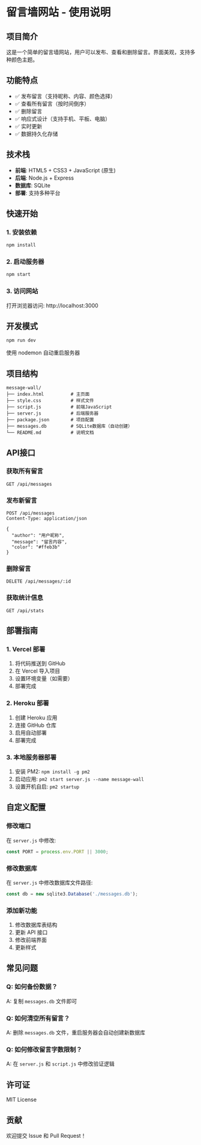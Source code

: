 # 留言墙网站 - 使用说明

## 项目简介
这是一个简单的留言墙网站，用户可以发布、查看和删除留言。界面美观，支持多种颜色主题。

## 功能特点
- ✅ 发布留言（支持昵称、内容、颜色选择）
- ✅ 查看所有留言（按时间倒序）
- ✅ 删除留言
- ✅ 响应式设计（支持手机、平板、电脑）
- ✅ 实时更新
- ✅ 数据持久化存储

## 技术栈
- **前端**: HTML5 + CSS3 + JavaScript (原生)
- **后端**: Node.js + Express
- **数据库**: SQLite
- **部署**: 支持多种平台

## 快速开始

### 1. 安装依赖
```bash
npm install
```

### 2. 启动服务器
```bash
npm start
```

### 3. 访问网站
打开浏览器访问: http://localhost:3000

## 开发模式
```bash
npm run dev
```
使用 nodemon 自动重启服务器

## 项目结构
```
message-wall/
├── index.html          # 主页面
├── style.css           # 样式文件
├── script.js           # 前端JavaScript
├── server.js           # 后端服务器
├── package.json        # 项目配置
├── messages.db         # SQLite数据库（自动创建）
└── README.md           # 说明文档
```

## API接口

### 获取所有留言
```
GET /api/messages
```

### 发布新留言
```
POST /api/messages
Content-Type: application/json

{
  "author": "用户昵称",
  "message": "留言内容",
  "color": "#ffeb3b"
}
```

### 删除留言
```
DELETE /api/messages/:id
```

### 获取统计信息
```
GET /api/stats
```

## 部署指南

### 1. Vercel 部署
1. 将代码推送到 GitHub
2. 在 Vercel 导入项目
3. 设置环境变量（如需要）
4. 部署完成

### 2. Heroku 部署
1. 创建 Heroku 应用
2. 连接 GitHub 仓库
3. 启用自动部署
4. 部署完成

### 3. 本地服务器部署
1. 安装 PM2: `npm install -g pm2`
2. 启动应用: `pm2 start server.js --name message-wall`
3. 设置开机自启: `pm2 startup`

## 自定义配置

### 修改端口
在 `server.js` 中修改:
```javascript
const PORT = process.env.PORT || 3000;
```

### 修改数据库
在 `server.js` 中修改数据库文件路径:
```javascript
const db = new sqlite3.Database('./messages.db');
```

### 添加新功能
1. 修改数据库表结构
2. 更新 API 接口
3. 修改前端界面
4. 更新样式

## 常见问题

### Q: 如何备份数据？
A: 复制 `messages.db` 文件即可

### Q: 如何清空所有留言？
A: 删除 `messages.db` 文件，重启服务器会自动创建新数据库

### Q: 如何修改留言字数限制？
A: 在 `server.js` 和 `script.js` 中修改验证逻辑

## 许可证
MIT License

## 贡献
欢迎提交 Issue 和 Pull Request！